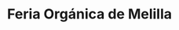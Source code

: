 ---
title: "Feria Orgánica de Melilla"
url: /montevideo/feria-organica-de-melilla/
shop: Gemüse & Obst
---
